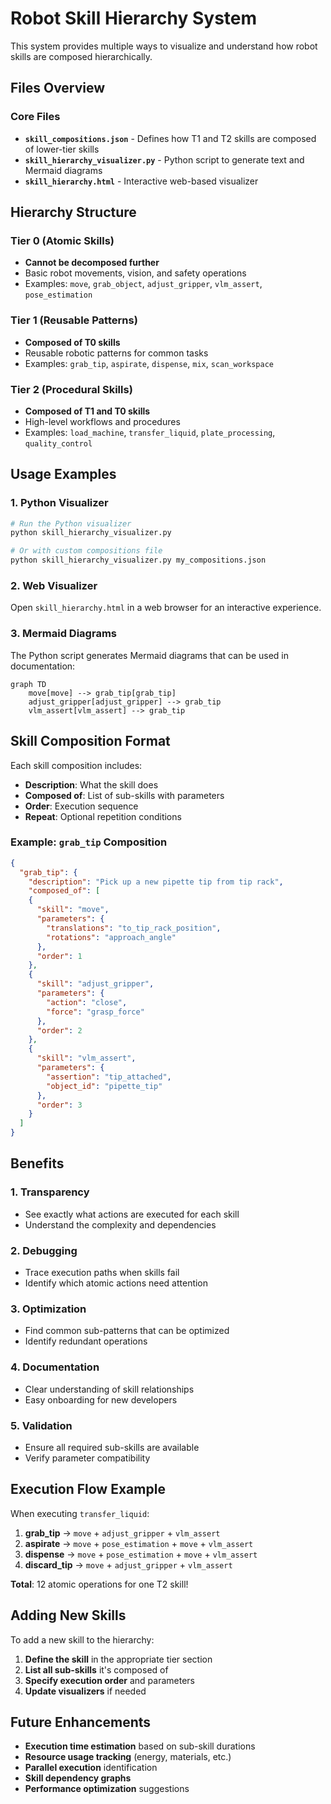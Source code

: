 # Robot Skill Hierarchy System

This system provides multiple ways to visualize and understand how robot skills are composed hierarchically.

## Files Overview

### Core Files
- **`skill_compositions.json`** - Defines how T1 and T2 skills are composed of lower-tier skills
- **`skill_hierarchy_visualizer.py`** - Python script to generate text and Mermaid diagrams
- **`skill_hierarchy.html`** - Interactive web-based visualizer

## Hierarchy Structure

### Tier 0 (Atomic Skills)
- **Cannot be decomposed further**
- Basic robot movements, vision, and safety operations
- Examples: `move`, `grab_object`, `adjust_gripper`, `vlm_assert`, `pose_estimation`

### Tier 1 (Reusable Patterns)
- **Composed of T0 skills**
- Reusable robotic patterns for common tasks
- Examples: `grab_tip`, `aspirate`, `dispense`, `mix`, `scan_workspace`

### Tier 2 (Procedural Skills)
- **Composed of T1 and T0 skills**
- High-level workflows and procedures
- Examples: `load_machine`, `transfer_liquid`, `plate_processing`, `quality_control`

## Usage Examples

### 1. Python Visualizer
```bash
# Run the Python visualizer
python skill_hierarchy_visualizer.py

# Or with custom compositions file
python skill_hierarchy_visualizer.py my_compositions.json
```

### 2. Web Visualizer
Open `skill_hierarchy.html` in a web browser for an interactive experience.

### 3. Mermaid Diagrams
The Python script generates Mermaid diagrams that can be used in documentation:
```mermaid
graph TD
    move[move] --> grab_tip[grab_tip]
    adjust_gripper[adjust_gripper] --> grab_tip
    vlm_assert[vlm_assert] --> grab_tip
```

## Skill Composition Format

Each skill composition includes:
- **Description**: What the skill does
- **Composed of**: List of sub-skills with parameters
- **Order**: Execution sequence
- **Repeat**: Optional repetition conditions

### Example: `grab_tip` Composition
```json
{
  "grab_tip": {
    "description": "Pick up a new pipette tip from tip rack",
    "composed_of": [
    {
      "skill": "move",
      "parameters": {
        "translations": "to_tip_rack_position",
        "rotations": "approach_angle"
      },
      "order": 1
    },
    {
      "skill": "adjust_gripper",
      "parameters": {
        "action": "close",
        "force": "grasp_force"
      },
      "order": 2
    },
    {
      "skill": "vlm_assert",
      "parameters": {
        "assertion": "tip_attached",
        "object_id": "pipette_tip"
      },
      "order": 3
    }
  ]
}
```

## Benefits

### 1. **Transparency**
- See exactly what actions are executed for each skill
- Understand the complexity and dependencies

### 2. **Debugging**
- Trace execution paths when skills fail
- Identify which atomic actions need attention

### 3. **Optimization**
- Find common sub-patterns that can be optimized
- Identify redundant operations

### 4. **Documentation**
- Clear understanding of skill relationships
- Easy onboarding for new developers

### 5. **Validation**
- Ensure all required sub-skills are available
- Verify parameter compatibility

## Execution Flow Example

When executing `transfer_liquid`:
1. **grab_tip** → `move` + `adjust_gripper` + `vlm_assert`
2. **aspirate** → `move` + `pose_estimation` + `move` + `vlm_assert`
3. **dispense** → `move` + `pose_estimation` + `move` + `vlm_assert`
4. **discard_tip** → `move` + `adjust_gripper` + `vlm_assert`

**Total**: 12 atomic operations for one T2 skill!

## Adding New Skills

To add a new skill to the hierarchy:

1. **Define the skill** in the appropriate tier section
2. **List all sub-skills** it's composed of
3. **Specify execution order** and parameters
4. **Update visualizers** if needed

## Future Enhancements

- **Execution time estimation** based on sub-skill durations
- **Resource usage tracking** (energy, materials, etc.)
- **Parallel execution** identification
- **Skill dependency graphs**
- **Performance optimization** suggestions
